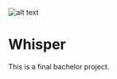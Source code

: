 ![alt text](https://travis-ci.org/CoveoWhisper/WhisperAPI.svg?branch=master)

# Whisper

This is a final bachelor project. 

